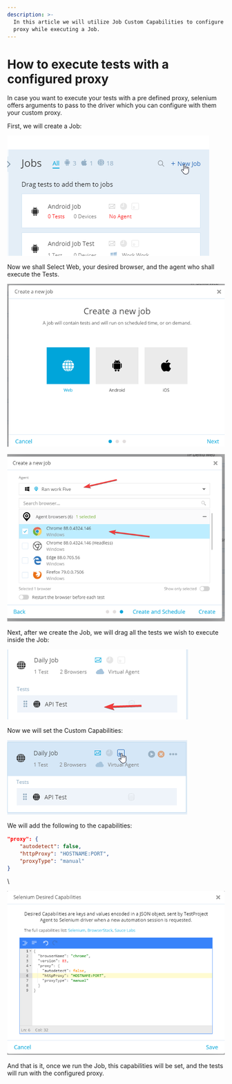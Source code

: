 ```yaml
---
description: >-
  In this article we will utilize Job Custom Capabilities to configure a custom
  proxy while executing a Job.
---
```


# How to execute tests with a configured proxy

In case you want to execute your tests with a pre defined proxy, selenium offers arguments to pass to the driver which you can configure with them your custom proxy.

First, we will create a Job:

![](<../../.gitbook/assets/image (491).png>)

Now we shall Select Web, your desired browser, and the agent who shall execute the Tests.

![](<../../.gitbook/assets/image (552).png>)

![](<../../.gitbook/assets/image (508).png>)

Next, after we create the Job, we will drag all the tests we wish to execute inside the Job:

![](<../../.gitbook/assets/image (507).png>)

Now we will set the Custom Capabilities:

![](<../../.gitbook/assets/image (506) (1).png>)

We will add the following to the capabilities:

```json
"proxy": {
    "autodetect": false,
    "httpProxy": "HOSTNAME:PORT",
    "proxyType": "manual"
}
```

\


![](<../../.gitbook/assets/image (540).png>)

And that is it, once we run the Job, this capabilities will be set, and the tests will run with the configured proxy.

